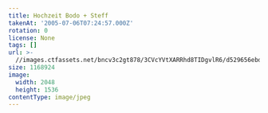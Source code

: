 ```yaml
---
title: Hochzeit Bodo + Steff
takenAt: '2005-07-06T07:24:57.000Z'
rotation: 0
license: None
tags: []
url: >-
  //images.ctfassets.net/bncv3c2gt878/3CVcYVtXARRhd8TIDgvlR6/d529656ebde0b3d492477be6e2099764/hochzeit-bodo--steff_4559741145_o
size: 1168924
image:
  width: 2048
  height: 1536
contentType: image/jpeg
---
```


